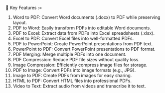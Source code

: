 🌟 Key Features :=

1. Word to PDF: Convert Word documents (.docx) to PDF while preserving layout.
2. PDF to Word: Easily transform PDFs into editable Word documents.
3. PDF to Excel: Extract data from PDFs into Excel spreadsheets (.xlsx).
4. Excel to PDF: Convert Excel files into well-formatted PDFs.
5. PDF to PowerPoint: Create PowerPoint presentations from PDF text.
6. PowerPoint to PDF: Convert PowerPoint presentations to PDF format.
7. PDF Merging: Merge multiple PDFs into one document.
8. PDF Compression: Reduce PDF file sizes without quality loss.
9. Image Compression: Efficiently compress image files for storage.
10. PDF to Image: Convert PDFs into image formats (e.g., JPG).
11. Image to PDF: Create PDFs from images for easy sharing.
12. HTML to PDF: Convert HTML files into professional PDFs.
13. Video to Text: Extract audio from videos and transcribe it to text.
